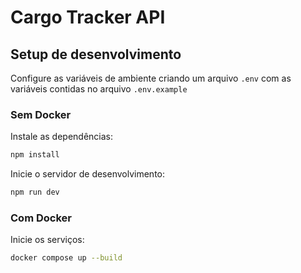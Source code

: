 # Cargo Tracker API

## Setup de desenvolvimento

Configure as variáveis de ambiente criando um arquivo `.env` com as variáveis contidas no arquivo `.env.example`

### Sem Docker

Instale as dependências:

```bash
npm install
```

Inicie o servidor de desenvolvimento: 

```bash
npm run dev
```

### Com Docker

Inicie os serviços:

```bash
docker compose up --build
```
